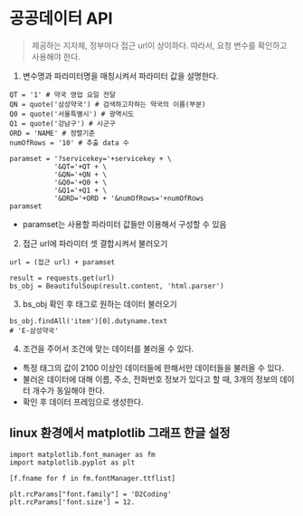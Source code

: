 # 공공데이터 API
> 제공하는 지자체, 정부마다 접근 url이 상이하다. 따라서, 요청 변수를 확인하고 사용해야 한다.

1. 변수명과 파라미터명을 매칭시켜서 파라미터 값을 설명한다.
```
QT = '1' # 약국 영업 요일 전달
QN = quote('삼성약국') # 검색하고자하는 약국의 이름(부분)
Q0 = quote('서울특별시') # 광역시도
Q1 = quote('강남구') # 시군구
ORD = 'NAME' # 정렬기준
numOfRows = '10' # 추출 data 수

paramset = '?servicekey='+servicekey + \
           '&QT='+QT + \
           '&QN='+QN + \
           '&Q0='+Q0 + \
           '&Q1='+Q1 + \
           '&ORD='+ORD + '&numOfRows='+numOfRows
paramset
```
- paramset는 사용할 파라미터 값들만 이용해서 구성할 수 있음

2. 접근 url에 파라미터 셋 결합시켜서 불러오기
```
url = (접근 url) + paramset

result = requests.get(url)
bs_obj = BeautifulSoup(result.content, 'html.parser')
```

3. bs_obj 확인 후 태그로 원하는 데이터 불러오기
```
bs_obj.findAll('item')[0].dutyname.text
# 'E-삼성약국'
```

4. 조건을 주어서 조건에 맞는 데이터를 불러올 수 있다.
- 특정 태그의 값이 2100 이상인 데이터들에 한해서만 데이터들을 불러올 수 있다.
- 불러온 데이터에 대해 이름, 주소, 전화번호 정보가 있다고 할 때, 3개의 정보의 데이터 개수가 동일해야 한다.
- 확인 후 데이터 프레임으로 생성한다.


## linux 환경에서 matplotlib 그래프 한글 설정
```
import matplotlib.font_manager as fm
import matplotlib.pyplot as plt

[f.fname for f in fm.fontManager.ttflist]

plt.rcParams["font.family"] = 'D2Coding'
plt.rcParams['font.size'] = 12.
```



